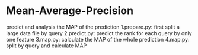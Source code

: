 # Mean-Average-Precision
predict and analysis the MAP of  the prediction
1.prepare.py:
first split a large data file by query
2.predict.py:
predict the rank for each query by only one feature
3.map.py:
calculate the MAP of the whole prediction
4.map.py:
split by query and calculate MAP
